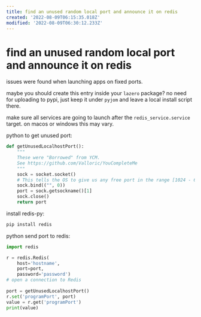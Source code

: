 ```yaml
---
title: find an unused random local port and announce it on redis
created: '2022-08-09T06:15:35.018Z'
modified: '2022-08-09T06:30:12.233Z'
---
```


# find an unused random local port and announce it on redis

issues were found when launching apps on fixed ports.

maybe you should create this entry inside your `lazero` package? no need for uploading to pypi, just keep it under `pyjom` and leave a local install script there.

make sure all services are going to launch after the `redis_service.service` target. on macos or windows this may vary.

python to get unused port:
```python
def getUnusedLocalhostPort():
    """
    These were "Borrowed" from YCM.
    See https://github.com/Valloric/YouCompleteMe
    """
    sock = socket.socket()
    # This tells the OS to give us any free port in the range [1024 - 65535]
    sock.bind(("", 0))
    port = sock.getsockname()[1]
    sock.close()
    return port
```

install redis-py:
```bash
pip install redis
```

python send port to redis:
```python
import redis

r = redis.Redis(
    host='hostname',
    port=port, 
    password='password')
# open a connection to Redis
 
port = getUnusedLocalhostPort()
r.set('programPort', port)
value = r.get('programPort')
print(value)

```
